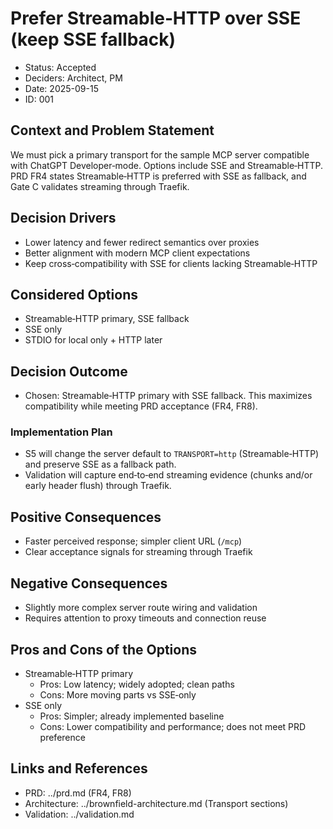# Prefer Streamable‑HTTP over SSE (keep SSE fallback)

- Status: Accepted
- Deciders: Architect, PM
- Date: 2025-09-15
- ID: 001

## Context and Problem Statement
We must pick a primary transport for the sample MCP server compatible with ChatGPT Developer‑mode. Options include SSE and Streamable‑HTTP. PRD FR4 states Streamable‑HTTP is preferred with SSE as fallback, and Gate C validates streaming through Traefik.

## Decision Drivers
- Lower latency and fewer redirect semantics over proxies
- Better alignment with modern MCP client expectations
- Keep cross‑compatibility with SSE for clients lacking Streamable‑HTTP

## Considered Options
- Streamable‑HTTP primary, SSE fallback
- SSE only
- STDIO for local only + HTTP later

## Decision Outcome
- Chosen: Streamable‑HTTP primary with SSE fallback. This maximizes compatibility while meeting PRD acceptance (FR4, FR8).

### Implementation Plan
- S5 will change the server default to `TRANSPORT=http` (Streamable‑HTTP) and preserve SSE as a fallback path.
- Validation will capture end‑to‑end streaming evidence (chunks and/or early header flush) through Traefik.

## Positive Consequences
- Faster perceived response; simpler client URL (`/mcp`)
- Clear acceptance signals for streaming through Traefik

## Negative Consequences
- Slightly more complex server route wiring and validation
- Requires attention to proxy timeouts and connection reuse

## Pros and Cons of the Options
- Streamable‑HTTP primary
  - Pros: Low latency; widely adopted; clean paths
  - Cons: More moving parts vs SSE‑only
- SSE only
  - Pros: Simpler; already implemented baseline
  - Cons: Lower compatibility and performance; does not meet PRD preference

## Links and References
- PRD: ../prd.md (FR4, FR8)
- Architecture: ../brownfield-architecture.md (Transport sections)
- Validation: ../validation.md
